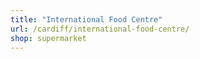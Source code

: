 ```yaml
---
title: "International Food Centre"
url: /cardiff/international-food-centre/
shop: supermarket
---
```

